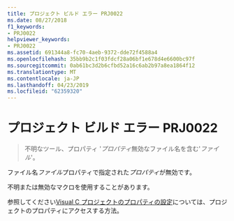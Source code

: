 ```yaml
---
title: プロジェクト ビルド エラー PRJ0022
ms.date: 08/27/2018
f1_keywords:
- PRJ0022
helpviewer_keywords:
- PRJ0022
ms.assetid: 691344a8-fc70-4aeb-9372-dde72f4588a4
ms.openlocfilehash: 35bb9b2c1f03fdcf28a06bf1e678d4e6600bc97f
ms.sourcegitcommit: 0ab61bc3d2b6cfbd52a16c6ab2b97a8ea1864f12
ms.translationtype: MT
ms.contentlocale: ja-JP
ms.lasthandoff: 04/23/2019
ms.locfileid: "62359320"
---
```

# <a name="project-build-error-prj0022"></a>プロジェクト ビルド エラー PRJ0022

> 不明なツール、プロパティ '*プロパティ*無効なファイル名を含む'*ファイル*'。

ファイル名*ファイル*プロパティで指定された*プロパティ*が無効です。

不明または無効なマクロを使用することがあります。

参照してください[Visual C プロジェクトのプロパティの設定](../../build/working-with-project-properties.md)については、プロジェクトのプロパティにアクセスする方法。